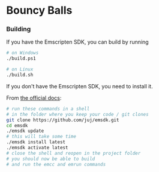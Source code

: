 # Bouncy Balls

### Building

If you have the Emscripten SDK, you can build by running

```bash
# on Windows
./build.ps1

# on Linux
./build.sh
```

If you don't have the Emscripten SDK, you need to install it.

From [the official docs](https://kripken.github.io/emscripten-site/docs/getting_started/downloads.html):
```bash
# run these commands in a shell
# in the folder where you keep your code / git clones
git clone https://github.com/juj/emsdk.git
cd emsdk
./emsdk update
# this will take some time
./emsdk install latest
./emsdk activate latest
# close the shell and reopen in the project folder
# you should now be able to build
# and run the emcc and emrun commands
```